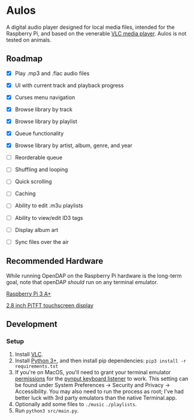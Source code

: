 # Aulos
A digital audio player designed for local media files, intended for the Raspberry Pi, and based on the venerable [VLC media player](https://en.wikipedia.org/wiki/VLC_media_player). Aulos is not tested on animals.

## Roadmap
- [x] Play .mp3 and .flac audio files

- [x] UI with current track and playback progress

- [x] Curses menu navigation

- [x] Browse library by track

- [x] Browse library by playlist

- [x] Queue functionality

- [x] Browse library by artist, album, genre, and year

- [ ] Reorderable queue

- [ ] Shuffling and looping

- [ ] Quick scrolling

- [ ] Caching

- [ ] Ability to edit .m3u playlists

- [ ] Ability to view/edit ID3 tags

- [ ] Display album art

- [ ] Sync files over the air

## Recommended Hardware
While running OpenDAP on the Raspberry Pi hardware is the long-term goal, note that openDAP *should* run on any terminal emulator.

[Raspberry Pi 3 A+](https://www.adafruit.com/product/4027)

[2.8 inch PiTFT touchscreen display](https://www.adafruit.com/product/1601)

## Development

### Setup
1. Install [VLC](https://www.videolan.org/vlc/).
1. Install [Python 3+](https://www.python.org/), and then install pip dependencies:
`pip3 install -r requirements.txt`
1. If you're on MacOS, you'll need to grant your terminal emulator [permissions](https://support.apple.com/guide/mac-help/allow-accessibility-apps-to-access-your-mac-mh43185/mac) for the [pynput keyboard listener](https://pynput.readthedocs.io/en/latest/limitations.html#mac-osx) to work. This setting can be found under System Preferences → Security and Privacy → Accessibility. You may also need to run the process as root; I've had better luck with 3rd party emulators than the native Terminal.app.
1. Optionally add some files to `./music` `./playlists`.
1. Run `python3 src/main.py`.
